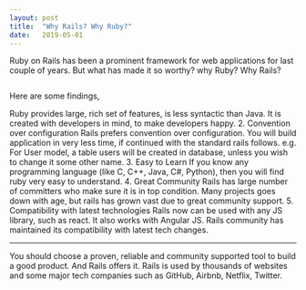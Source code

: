 ```yaml
---
layout: post
title:  "Why Rails? Why Ruby?"
date:   2019-05-01
---
```


Ruby on Rails has been a prominent framework for web applications for last couple of years. But what has made it so worthy? why Ruby? Why Rails?

<img src="{{ '/assets/img/why.jpg' | prepend: site.baseurl }}" alt=""> 

Here are some findings,


Ruby provides large, rich set of features, is less syntactic than Java. It is created with developers in mind, to make developers happy.
2. Convention over configuration
Rails prefers convention over configuration. You will build application in very less time, if continued with the standard rails follows. e.g. For User model, a table users will be created in database, unless you wish to change it some other name.
3. Easy to Learn
If you know any programming language (like C, C++, Java, C#, Python), then you will find ruby very easy to understand.
4. Great Community
Rails has large number of committers who make sure it is in top condition. Many projects goes down with age, but rails has grown vast due to great community support.
5. Compatibility with latest technologies
Rails now can be used with any JS library, such as react. It also works with Angular JS. Rails community has maintained its compatibility with latest tech changes.

---

You should choose a proven, reliable and community supported tool to build a good product. And Rails offers it.
Rails is used by thousands of websites and some major tech companies such as GitHub, Airbnb, Netflix, Twitter.